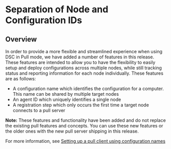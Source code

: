 # Separation of Node and Configuration IDs

## Overview

In order to provide a more flexible and streamlined experience when using DSC in Pull mode, we have added a number of features in this release. These features are intended to allow you 
to have the flexibility to easily setup and deploy configurations across multiple nodes, while still tracking status and reporting information for each node individually. 
These features are as follows:

* A configuration name which identifies the configuration for a computer. This name can be shared by multiple target nodes 
* An agent ID which uniquely identifies a single node
* A registration step which only occurs the first time a target node connects to a pull server

**Note:** These features and functionality have been added and do not replace the existing pull features and concepts. You can use these new features or the older ones with the new pull 
server shipping in this release.

For more information, see [Setting up a pull client using configuration names](https://msdn.microsoft.com/powershell/dsc/pullclientconfignames)

